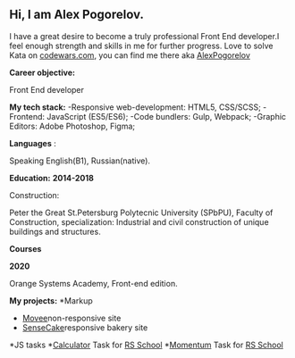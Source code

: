 ## Hi, I am Alex Pogorelov.

I have a great desire to become a truly professional Front End developer.I feel enough strength and skills in me for further progress.
Love to solve Kata on [codewars.com](https://www.codewars.com/), you can find me there aka [AlexPogorelov](https://www.codewars.com/users/AlexPogorelov)

**Career objective:**

Front End developer

**My tech stack:** 
-Responsive web-development: HTML5, CSS/SCSS;
-Frontend: JavaScript (ES5/ES6);
-Code bundlers: Gulp, Webpack;
-Graphic Editors: Adobe Photoshop, Figma;


**Languages** :

Speaking English(B1), Russian(native).

**Education:**
**2014-2018**

Construction:

Peter the Great St.Petersburg Polytecnic University (SPbPU), Faculty of Construction, specialization: Industrial and civil construction of unique buildings and structures.


**Courses**

**2020**

 Orange Systems Academy, Front-end edition.

**My projects:**
*Markup
 * [Movee](https://pogorelovalex.github.io/movee/)non-responsive site
 * [SenseCake](https://pogorelovalex.github.io/sensecake/)responsive bakery site
 
 *JS tasks
  *[Calculator](https://pogorelovalex.github.io/calculator/) Task for [RS School](https://rs.school/)
  *[Momentum](https://pogorelovalex.github.io/momentum/) Task for [RS School](https://rs.school/)
